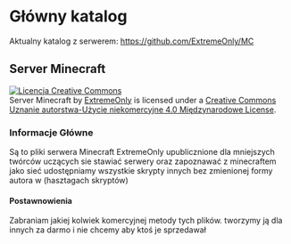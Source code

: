 # Główny katalog
Aktualny katalog z serwerem: https://github.com/ExtremeOnly/MC

## Server Minecraft
<a rel="license" href="http://creativecommons.org/licenses/by-nc/4.0/"><img alt="Licencja Creative Commons" style="border-width:0" src="https://i.creativecommons.org/l/by-nc/4.0/88x31.png" /></a><br /><span xmlns:dct="http://purl.org/dc/terms/" property="dct:title">Server Minecraft</span> by <a xmlns:cc="http://creativecommons.org/ns#" href="https://ExtremeOnly.net.pl" property="cc:attributionName" rel="cc:attributionURL">ExtremeOnly</a> is licensed under a <a rel="license" href="http://creativecommons.org/licenses/by-nc/4.0/">Creative Commons Uznanie autorstwa-Użycie niekomercyjne 4.0 Międzynarodowe License</a>.

### Informacje Główne
Są to pliki serwera Minecraft ExtremeOnly upublicznione dla mniejszych twórców uczących sie stawiać serwery oraz zapoznawać z minecraftem
jako sieć udostępniamy wszystkie skrypty innych bez zmienionej formy autora w (hasztagach skryptów)

#### Postawnowienia
Zabraniam jakiej kolwiek komercyjnej metody tych plików. tworzymy ją dla innych za darmo i nie chcemy aby ktoś je sprzedawał
